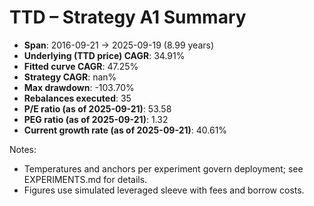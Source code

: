 # TTD – Strategy A1 Summary

- **Span**: 2016-09-21 → 2025-09-19 (8.99 years)
- **Underlying (TTD price) CAGR**: 34.91%
- **Fitted curve CAGR**: 47.25%
- **Strategy CAGR**: nan%
- **Max drawdown**: -103.70%
- **Rebalances executed**: 35
- **P/E ratio (as of 2025-09-21)**: 53.58
- **PEG ratio (as of 2025-09-21)**: 1.32
- **Current growth rate (as of 2025-09-21)**: 40.61%

Notes:

- Temperatures and anchors per experiment govern deployment; see EXPERIMENTS.md for details.
- Figures use simulated leveraged sleeve with fees and borrow costs.

